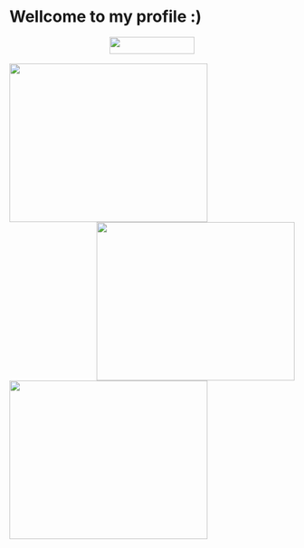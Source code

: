 # Wellcome to my profile :)

<div align="center">
  <img width="150" height="30" src="https://komarev.com/ghpvc/?username=FelipeTakiguchi"/>
</div>

<br>

<div align="center">
  <img align="left" width="350" height="280" src="https://github-readme-stats-sigma-five.vercel.app/api/top-langs/?username=FelipeTakiguchi"/>
  <img align="right" width="350" height="280" src="https://github-readme-stats.vercel.app/api?username=FelipeTakiguchi&show_icons=true&theme=radical"/>
</div>

<br>

<div align="center">
  <img align="left" width="350" height="280" src="http://github-readme-streak-stats.herokuapp.com?user=FelipeTakiguchi&theme=dark&hide_border=true&locale=pt_BR&date_format=j%2Fn%5B%2FY%5D"/>
</div>
